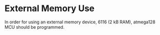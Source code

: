 # External Memory Use
 In order for using an external memory device, 6116 (2 kB RAM), atmega128 MCU should be programmed. 

